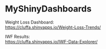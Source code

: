 # MyShinyDashboards
Weight Loss Dashboard:  
https://cluffa.shinyapps.io/Weight-Loss-Trends/

IWF Results:  
https://cluffa.shinyapps.io/IWF-Data-Explorer/
